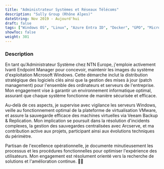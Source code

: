 ```yaml
---
title: "Administrateur Systèmes et Réseaux Télécoms"
description: "Sully Group (Rhône Alpes)"
dateString: Nov 2019 - Aujourd'hui
draft: false
tags: ["Windows OS", "Linux", "Azure Entra ID", "Docker", "GPO", "Microsoft 365", "Cacti", "Ivanti Endpoint Manager", "Exchange", "Sharepoint", "OneDrive", "VMWare", "Veeam", "Zabbix", "Passbolt", "Sharegate", "VSphere", "Ansible", "Vagrant", "Packer", "Terraform", "Powershell", "Apache Guacamole", "Intune", "Forcepoint", "Fortinet" ]
showToc: false
weight: 301
--- 
```


### Description

En tant qu'Administrateur Système chez NTN Europe, j'emploie activement Ivanti Endpoint Manager pour concevoir, maintenir les images du système d'exploitation Microsoft Windows. Cette démarche inclut la distribution stratégique des logiciels clés ainsi que la gestion des mises à jour (patch management) pour l'ensemble des ordinateurs et serveurs de l'entreprise. Mon engagement vise à garantir un environnement informatique optimal, assurant que chaque système fonctionne de manière sécurisée et efficace.

Au-delà de ces aspects, je supervise avec vigilance les serveurs Windows, veille au fonctionnement optimal de la plateforme de virtualisation VMware, et assure la sauvegarde efficace des machines virtuelles via Veeam Backup & Replication. Mon implication se poursuit dans la résolution d'incidents complexes, la gestion des sauvegardes centralisées avec Arcserve, et ma contribution active aux projets, participant ainsi aux évolutions techniques du périmètre.

Partisan de l'excellence opérationnelle, je documente minutieusement les processus et les procédures fonctionnelles pour optimiser l'expérience des utilisateurs. Mon engagement est résolument orienté vers la recherche de solutions et l'amélioration continue. 🚀✨
